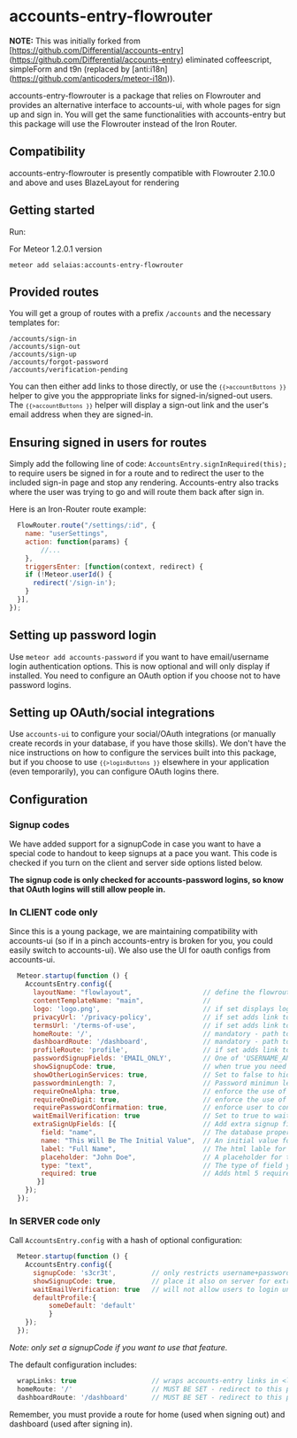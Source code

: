 
# accounts-entry-flowrouter

**NOTE:** This was initially forked from [https://github.com/Differential/accounts-entry] (https://github.com/Differential/accounts-entry) eliminated coffeescript, simpleForm and t9n (replaced by [anti:i18n] (https://github.com/anticoders/meteor-i18n)).

accounts-entry-flowrouter is a package that relies on Flowrouter and provides an
alternative interface to accounts-ui, with whole pages for sign up
and sign in. You will get the same functionalities with accounts-entry but this package will use the Flowrouter instead of the Iron Router.


## Compatibility

accounts-entry-flowrouter is presently compatible with Flowrouter 2.10.0 and above and uses BlazeLayout for rendering

## Getting started

Run:

For Meteor 1.2.0.1 version
```
meteor add selaias:accounts-entry-flowrouter
```

## Provided routes

You will get a group of routes with a prefix `/accounts` and the necessary templates for:

```
/accounts/sign-in
/accounts/sign-out
/accounts/sign-up
/accounts/forgot-password
/accounts/verification-pending
```


You can then either add links to those directly, or use the <code>`{{>accountButtons }}`</code> helper to give you the apppropriate links for signed-in/signed-out users.  The <code>`{{>accountButtons }}`</code> helper will display a sign-out link and the user's email address when they are signed-in.

## Ensuring signed in users for routes

Simply add the following line of code: `AccountsEntry.signInRequired(this);` to require users be signed in for a route and to redirect the user to the included sign-in page and stop any rendering. Accounts-entry also tracks where the user was trying to go and will route them back after sign in.

Here is an Iron-Router route example:

````js
  FlowRouter.route("/settings/:id", {
    name: "userSettings",
    action: function(params) {
        //...
    },
    triggersEnter: [function(context, redirect) {
    if (!Meteor.userId() {
      redirect('/sign-in');
    }
  }],
});
````

## Setting up password login

Use `meteor add accounts-password` if you want to have email/username login authentication options. This is now optional and will only display if installed. You need to configure an OAuth option if you choose not to have password logins.

## Setting up OAuth/social integrations


Use `accounts-ui` to configure your social/OAuth integrations (or manually create records in your database, if you have those skills). We don't have the nice instructions on how to configure the services built into this package, but if you choose to use <code>`{{>loginButtons }}`</code> elsewhere in your application (even temporarily), you can configure OAuth logins there.

## Configuration

### Signup codes

We have added support for a signupCode in case you want to have a special code to handout to keep signups at a pace you want. This code is checked if you turn on the client and server side options listed below.

**The signup code is only checked for accounts-password logins, so know that OAuth logins will still allow people in.**

### In CLIENT code only

Since this is a young package, we are maintaining compatibility with accounts-ui (so if in a pinch accounts-entry is broken for you, you could easily switch to accounts-ui). We also use the UI for oauth configs from accounts-ui.

```js
  Meteor.startup(function () {  
    AccountsEntry.config({  
      layoutName: "flowlayout",                  // define the flowrouter layout
      contentTemplateName: "main",               // 
      logo: 'logo.png',                          // if set displays logo above sign-in options
      privacyUrl: '/privacy-policy',             // if set adds link to privacy policy and 'you agree to ...' on sign-up page
      termsUrl: '/terms-of-use',                 // if set adds link to terms  'you agree to ...' on sign-up page
      homeRoute: '/',                            // mandatory - path to redirect to after sign-out
      dashboardRoute: '/dashboard',              // mandatory - path to redirect to after successful sign-in
      profileRoute: 'profile',                   // if set adds link to User Profile
      passwordSignupFields: 'EMAIL_ONLY',        // One of 'USERNAME_AND_EMAIL', 'USERNAME_AND_OPTIONAL_EMAIL', 'USERNAME_ONLY', or 'EMAIL_ONLY' (default).
      showSignupCode: true,                      // when true you need to set the 'signupCode' setting in the server (see below)
      showOtherLoginServices: true,              // Set to false to hide oauth login buttons on the signin/signup pages. Useful if you are using something like accounts-meld or want to oauth for api access
      passwordminLength: 7,                      // Password minimun lenght
      requireOneAlpha: true,                     // enforce the use of at least 1 char [a-z] while building the password
      requireOneDigit: true,                     // enforce the use of at least 1 digit while building the password
      requirePasswordConfirmation: true,         // enforce user to confirm password on signUp and resetPassword templates
      waitEmailVerification: true                // Set to true to wait until newly created user's email has been verified. 
      extraSignUpFields: [{                      // Add extra signup fields on the signup page
        field: "name",                           // The database property you want to store the data in
        name: "This Will Be The Initial Value",  // An initial value for the field, if you want one
        label: "Full Name",                      // The html lable for the field
        placeholder: "John Doe",                 // A placeholder for the field
        type: "text",                            // The type of field you want
        required: true                           // Adds html 5 required property if true
       }]
    });
  });
```

### In SERVER code only

Call `AccountsEntry.config` with a hash of optional configuration:

```js
  Meteor.startup(function () {
    AccountsEntry.config({
      signupCode: 's3cr3t',         // only restricts username+password users, not OAuth
      showSignupCode: true,         // place it also on server for extra security
      waitEmailVerification: true   // will not allow users to login until their email is verified.
      defaultProfile:{
          someDefault: 'default'
          }
    });
  });
```

*Note: only set a signupCode if you want to use that feature.*

The default configuration includes:

```js
  wrapLinks: true                   // wraps accounts-entry links in <li> for bootstrap compatability purposes
  homeRoute: '/'                    // MUST BE SET - redirect to this path after sign-out
  dashboardRoute: '/dashboard'      // MUST BE SET - redirect to this path after sign-in
```

Remember, you must provide a route for home (used when signing out) and
dashboard (used after signing in).

